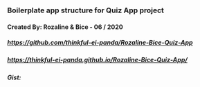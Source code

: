 ### Boilerplate app structure for Quiz App project
#### Created By: Rozaline & Bice - 06 / 2020
##### https://github.com/thinkful-ei-panda/Rozaline-Bice-Quiz-App
##### https://thinkful-ei-panda.github.io/Rozaline-Bice-Quiz-App/
##### Gist: <script src="https://gist.github.com/certifiedbice/d1871831e18d738b92ce96fc7484bd86.js"></script>